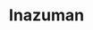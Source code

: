 --- 
title: "Inazuman"
publishdate: "2019-4-26T16:48:46+02:00"
src: "https://365manga.net/manga/inazuman"
image: "https://data.365manga.net/images/thumbnails/19713-inazuman.jpg"
description: "Saburo Kazeta is a young man with amazing mutant powers, he can transform first into a larva-like creature called Sanagiman, and then his final form, a blue insect humanoid called Inazuman!"
---